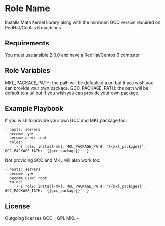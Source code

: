 Role Name
=========

Installs Math Kernel library along with the minimum GCC version required on RedHat/Centos 6 machines.

Requirements
------------

You must use ansible 2.0.0 and have a RedHat/Centos 6 computer

Role Variables
--------------

MKL_PACKAGE_PATH: the path will be default to a url but if you wish you can provide your own package.
GCC_PACKAGE_PATH: the path will be default to a url but if you wish you can provide your own package.


Example Playbook
----------------

If you wish to provide your own GCC and MKL package 
too:

    - hosts: servers
      become: yes
      become_user: root
      roles:
         - { role: install-mkl, MKL_PACKAGE_PATH: '{{mkl_package}}', GCC_PACKAGE_PATH: '{{gcc_package}}'  }
         
Not providing GCC and MKL will also work 
too:

    - hosts: servers
      become: yes
      become_user: root
      roles:
         - { role: install-mkl, MKL_PACKAGE_PATH: '{{mkl_package}}', GCC_PACKAGE_PATH: '{{gcc_package}}'  }

License
-------
Outgoing licenses
GCC - GPL 
MKL - 

